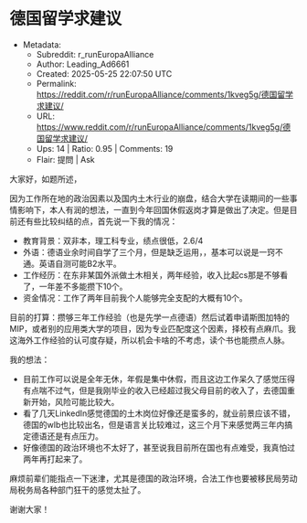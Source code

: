 # 德国留学求建议

- Metadata:
  - Subreddit: r_runEuropaAlliance
  - Author: Leading_Ad6661
  - Created: 2025-05-25 22:07:50 UTC
  - Permalink: https://reddit.com/r/runEuropaAlliance/comments/1kveg5g/德国留学求建议/
  - URL: https://www.reddit.com/r/runEuropaAlliance/comments/1kveg5g/德国留学求建议/
  - Ups: 14 | Ratio: 0.95 | Comments: 19
  - Flair: 提問 | Ask


大家好，如题所述，

因为工作所在地的政治因素以及国内土木行业的崩盘，结合大学在读期间的一些事情影响下，本人有润的想法，一直到今年回国休假返岗才算是做出了决定。但是目前还有些比较纠结的点，首先说一下我的情况：

- 教育背景：双非本，理工科专业，绩点很低，2.6/4
- 外语：德语业余时间自学了三个月，但是缺乏运用，，基本可以说是一窍不通。英语自测可能B2水平。
- 工作经历：在东非某国外派做土木相关，两年经验，收入比起cs那是不够看了，一年差不多能攒下10个。
- 资金情况：工作了两年目前我个人能够完全支配的大概有10个。

目前的打算：攒够三年工作经验（也是先学一点德语）然后试着申请斯图加特的MIP，或者别的应用类大学的项目，因为专业匹配度这个因素，择校有点麻爪。我这海外工作经验的认可度存疑，所以机会卡啥的不考虑，读个书也能攒点人脉。

我的想法：

- 目前工作可以说是全年无休，年假是集中休假，而且这边工作呆久了感觉压得有点喘不过气，但是我刚毕业的收入已经超过我父母目前的收入了，去德国重新开始，风险可能比较大。
- 看了几天LinkedIn感觉德国的土木岗位好像还是蛮多的，就业前景应该不错，德国的wlb也比较出名，但是语言关比较难过，这三个月下来感觉两三年内搞定德语还是有点压力。
- 好像德国的政治环境也不太好了，甚至说我目前所在国也有点难受，我真怕过两年再打起来了。

麻烦前辈们能指点一下迷津，尤其是德国的政治环境，合法工作也要被移民局劳动局税务局各种部门狂干的感觉太扯了。

谢谢大家！

